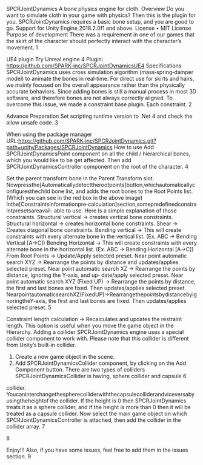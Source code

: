 SPCRJointDynamics
A bone physics engine for cloth.
Overview
Do you want to simulate cloth in your game with physics? Then this is the plugin for you.
SPCRJointDynamics requires a basic bone setup, and you are good to go.
Support for Unity Engine 2018.2.0f1 and above.
License
• MIT License
Purpose of development
There was a requirement in one of our games that the skirt of the character should perfectly interact
with the character’s movement.
1

UE4 plugin
Try Unreal engine 4 Plugin: https://github.com/SPARK‑inc/SPCRJointDynamicsUE4
Specifications
SPCRJointDynamics uses cross simulation algorithm (mass‑spring‑damper model) to animate the
bones in real‑time. For direct use for skirts and hairs, we mainly focused on the overall appearance
rather than the physically accurate behaviors.
Since adding bones is still a manual process in most 3D software, and therefore bones are not always
correctly aligned. To overcome this issue, we made a constraint base plugin.
Each constraint.
2

Advance Preparation
Set scripting runtime version to .Net 4 and check the allow unsafe code.
3

When using the package manager
URL:https://github.com/SPARK‑inc/SPCRJointDynamics.git?path=unity/Packages/SPCRJointDynamics
How to use
Add SPCRJointDynamicsPoint component on all the child / hierarchical bones, which you would like
to be get affected.
Then add SPCRJointDynamicsController component on the root of the character.
4

Set the parent transform bone in the Parent Transform slot.
Nowpressthe[Automaticallydetecttherootpoints]button,whichautomaticallyconfiguresthechild
bone list, and adds the root bones to the Root Points list.
(Which you can see in the red box in the above image)
Inthe[Constraintsinformationpre‑calculation]section,somepredefinedconstraintpresetsareavail‑
able to use.
Here is a simple explanation of those constraints.
Structural vertical → creates vertical bone constraints.
Structural horizontal → creates horizontal bone constraints.
Shear → Creates diagonal bone constraints.
Bending vertical → This will create constraints with every alternate bone in the vertical list.
(Ex. ABC → Bending Vertical [A→C])
Bending Horizontal → This will create constraints with every alternate bone in the horizontal list.
(Ex. ABC → Bending Horizontal [A→C])
From Root Points → Update/Apply selected preset.
Near point automatic search XYZ → Rearrange the points by distance and updates/applies selected
preset.
Near point automatic search XZ → Rearrange the points by distance, ignoring the Y‑axis, and up‑
date/apply selected preset.
Near point automatic search XYZ (Fixed UP) → Rearrange the points by distance, the first and last
bones are fixed. Then updates/applies selected preset.
NearpointautomaticsearchXZ(FixedUP)→RearrangethepointsbydistancebyignoringtheY‑axis,
the first and last bones are fixed. Then updates/applies selected preset.
5

Constraint length calculation → Recalculates and updates the restraint length. This option is useful
when you move the game object in the Hierarchy.
Adding a collider
SPCRJointDynamics engine uses a special collider component to work with. Please note that this
collider is different from Unity’s built‑in collider.
1. Create a new game object in the scene.
2. Add SPCRJointDynamicsCollider component, by clicking on the Add Component button.
There are two types of colliders SPCRJointDynamicsCollider is having, sphere collider and capsule
6

collider.
Youcaninterchangethespherecolliderwiththecapsulecolliderandviceversabyusingtheheightof
the collider.
If the height is 0 then SPCRJointDynamics treats it as a sphere collider, and if the height is more than
0 then it will be treated as a capsule collider.
Now select the main game object on which SPCRJointDynamicsController is attached, then add the
collider in the collider array.
7

8

Enjoy!!!
Also, if you have some issues, feel free to add them in the issues section.
9